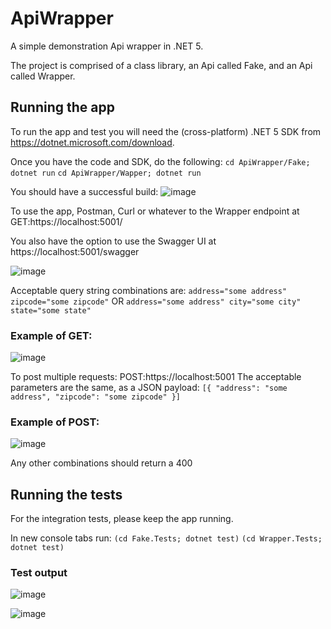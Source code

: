 # ApiWrapper

A simple demonstration Api wrapper in .NET 5.

The project is comprised of a class library, an Api called Fake, and an Api called Wrapper.

## Running the app
To run the app and test you will need the (cross-platform) .NET 5 SDK from https://dotnet.microsoft.com/download.

Once you have the code and SDK, do the following:
`cd ApiWrapper/Fake; dotnet run`
`cd ApiWrapper/Wapper; dotnet run`

You should have a successful build:
![image](https://user-images.githubusercontent.com/10968503/113521652-d35a9b00-9568-11eb-9bf7-715c775a070d.png)

To use the app, Postman, Curl or whatever to the Wrapper endpoint at GET:https://localhost:5001/

You also have the option to use the Swagger UI at https://localhost:5001/swagger

![image](https://user-images.githubusercontent.com/10968503/113522319-731a2800-956d-11eb-90b1-b45b94ba9863.png)

Acceptable query string combinations are:
`address="some address"
zipcode="some zipcode"`
OR
`address="some address"
city="some city"
state="some state"`

### Example of GET:
![image](https://user-images.githubusercontent.com/10968503/113521715-54199700-9569-11eb-9395-193935c454d2.png)

To post multiple requests: POST:https://localhost:5001
The acceptable parameters are the same, as a JSON payload:
`[{
  "address": "some address",
  "zipcode": "some zipcode"
}]`

### Example of POST:
![image](https://user-images.githubusercontent.com/10968503/113521873-4e708100-956a-11eb-9c4b-b62491539d5d.png)

Any other combinations should return a 400

## Running the tests
For the integration tests, please keep the app running.

In new console tabs run:
`(cd Fake.Tests; dotnet test)`
`(cd Wrapper.Tests; dotnet test)`

### Test output
![image](https://user-images.githubusercontent.com/10968503/113521989-3cdba900-956b-11eb-93a0-f06da3f97cfe.png)

![image](https://user-images.githubusercontent.com/10968503/113521994-4e24b580-956b-11eb-88b8-1d259eee788e.png)



